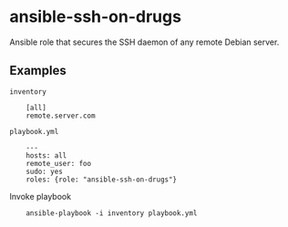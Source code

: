 # ansible-ssh-on-drugs

Ansible role that secures the SSH daemon of any remote Debian server.

## Examples

``inventory``

        [all]
        remote.server.com

``playbook.yml``

        ---
        hosts: all
        remote_user: foo
        sudo: yes
        roles: {role: "ansible-ssh-on-drugs"}

Invoke playbook

        ansible-playbook -i inventory playbook.yml
